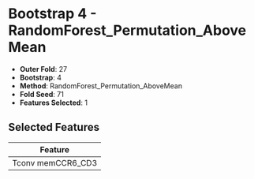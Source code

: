 # Bootstrap 4 - RandomForest_Permutation_AboveMean

- **Outer Fold**: 27
- **Bootstrap**: 4
- **Method**: RandomForest_Permutation_AboveMean
- **Fold Seed**: 71
- **Features Selected**: 1

## Selected Features

| Feature |
|---------|
| Tconv memCCR6_CD3 |
